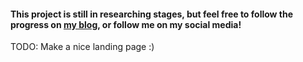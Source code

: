 #### This project is still in researching stages, but feel free to follow the progress on [my blog](/gptmc/POSTS), or follow me on my social media!

TODO: Make a nice landing page :)
